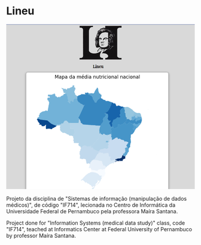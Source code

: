 # Lineu

![Lineu's landing page](https://raw.githubusercontent.com/vss-2/vss-2/main/Lineu.png)

Projeto da disciplina de "Sistemas de informação (manipulação de dados médicos)", de código "IF714", lecionada no Centro de Informática da Universidade Federal de Pernambuco pela professora Maíra Santana.

Project done for "Information Systems (medical data study)" class, code "IF714", teached at Informatics Center at Federal University of Pernambuco by professor Maíra Santana.
